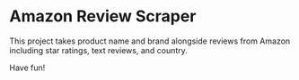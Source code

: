 # Amazon Review Scraper
This project takes product name and brand alongside reviews from Amazon including star ratings, text reviews, and country. 

Have fun!
